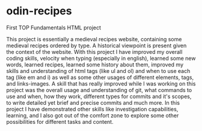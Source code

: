 # odin-recipes
First TOP Fundamentals HTML project

This project is essentially a medieval recipes website, containing some medieval recipes ordered by type. A historical viewpoint is present given the context of the website. With this project I have improved my overall coding skills, velocity when typing (especially in english), learned some new words, learned recipes, learned some history about them, improved my skills and understanding of html tags (like ul and ol) and when to use each tag (like em and i) as well as some other usages of different elements, tags, and links-images. A skill that has really improved while I was working on this project was the overall usage and understanding of git, what commands to use and when, how they work, different types for commits and it's scopes, to write detailed yet brief and precise commits and much more. In this project I have demonstrated other skills like investigation capabilities, learning, and I also got out of the comfort zone to explore some other possibilities for different tasks and content.